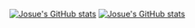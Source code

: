 [![Josue's GitHub stats](https://github-readme-stats-i3gt.vercel.app/api?username=josueBarretogit&show_icons=true&theme=radical&show=reviews,discussions_started,discussions_answered,prs_merged,prs_merged_percentage)](github-readme-stats-hsgxmsj2c-josuedevs-projects.vercel.app)
[![Josue's GitHub stats](https://github-readme-stats-i3gt.vercel.app/api/top-langs/?username=josueBarretogit&show_icons=true&theme=radical&show=reviews,discussions_started,discussions_answered,prs_merged,prs_merged_percentage)](github-readme-stats-hsgxmsj2c-josuedevs-projects.vercel.app)
